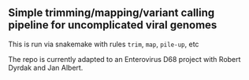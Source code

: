 ## Simple trimming/mapping/variant calling pipeline for uncomplicated viral genomes

This is run via snakemake with rules `trim`, `map`, `pile-up`, etc

The repo is currently adapted to an Enterovirus D68 project with Robert Dyrdak and Jan Albert.
